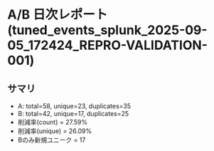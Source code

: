 # A/B 日次レポート (tuned_events_splunk_2025-09-05_172424_REPRO-VALIDATION-001)

## サマリ
- A: total=58, unique=23, duplicates=35
- B: total=42, unique=17, duplicates=25
- 削減率(count) = 27.59%
- 削減率(unique) = 26.09%
- Bのみ新規ユニーク = 17